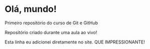 # Olá, mundo!
 Primeiro repositório do curso de Git e GitHub

Repositório criado durante uma aula ao vivo!

Esta linha eu adicionei diretamente no site. QUE IMPRESSIONANTE!
